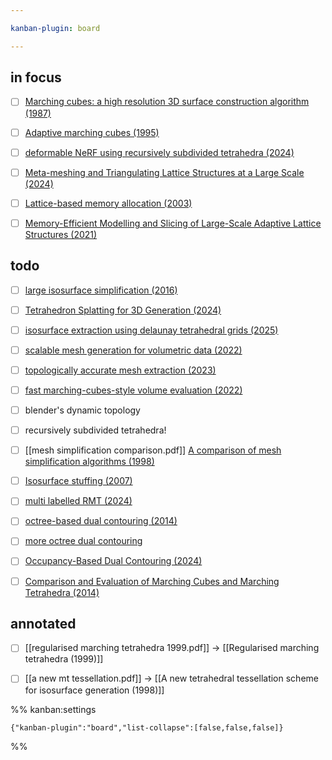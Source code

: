 ```yaml
---

kanban-plugin: board

---
```


## in focus

- [ ] [Marching cubes: a high resolution 3D surface construction algorithm (1987)](https://dl.acm.org/doi/abs/10.1145/280811.281026)
- [ ] [Adaptive marching cubes (1995)](https://link.springer.com/article/10.1007/BF01901516)
- [ ] [deformable NeRF using recursively subdivided tetrahedra (2024)](https://dl.acm.org/doi/abs/10.1145/3664647.3681019)
- [ ] [Meta-meshing and Triangulating Lattice Structures at a Large Scale (2024)](https://www.sciencedirect.com/science/article/pii/S0010448524000599)
- [ ] [Lattice-based memory allocation (2003)](https://dl.acm.org/doi/abs/10.1145/951710.951749)
- [ ] [Memory-Efficient Modelling and Slicing of Large-Scale Adaptive Lattice Structures (2021)](https://asmedigitalcollection.asme.org/computingengineering/article-abstract/21/6/061003/1100541/Memory-Efficient-Modeling-and-Slicing-of-Large)


## todo

- [ ] [large isosurface simplification (2016)](https://link.springer.com/article/10.1007/s12650-016-0359-5)
- [ ] [Tetrahedron Splatting for 3D Generation (2024)](https://proceedings.neurips.cc/paper_files/paper/2024/hash/92ce40962b4098f7bf6eed33128fc606-Abstract-Conference.html)
- [ ] [isosurface extraction using delaunay tetrahedral grids (2025)](https://dl.acm.org/doi/abs/10.1145/3730851)
- [ ] [scalable mesh generation for volumetric data (2022)](https://ieeexplore.ieee.org/abstract/document/9968044)
- [ ] [topologically accurate mesh extraction (2023)](https://www.sciencedirect.com/science/article/pii/S001044852300091X)
- [ ] [fast marching-cubes-style volume evaluation (2022)](https://dspacemainprd01.lib.uwaterloo.ca/server/api/core/bitstreams/6487b452-e1d9-4b37-bd92-8270c4b202ea/content)
- [ ] blender's dynamic topology
- [ ] recursively subdivided tetrahedra!
- [ ] [[mesh simplification comparison.pdf]] [A comparison of mesh simplification algorithms (1998)](https://www.sciencedirect.com/science/article/abs/pii/S0097849397000824)
- [ ] [Isosurface stuffing (2007)](https://dl.acm.org/doi/10.1145/1275808.1276448)
- [ ] [multi labelled RMT (2024)](https://link.springer.com/article/10.1007/s11004-023-10075-9)
- [ ] [octree-based dual contouring (2014)](https://link.springer.com/article/10.1007/s00366-013-0328-8)
- [ ] [more octree dual contouring](https://ngildea.blogspot.com/2014/11/implementing-dual-contouring.html)
- [ ] [Occupancy-Based Dual Contouring (2024)](https://dl.acm.org/doi/full/10.1145/3680528.3687581)
- [ ] [Comparison and Evaluation of Marching Cubes and Marching Tetrahedra (2014)](https://www.jcad.cn/en/article/id/be0557de-c82e-43a1-83ca-e833f80d2faa)


## annotated

- [ ] [[regularised marching tetrahedra 1999.pdf]] -> [[Regularised marching tetrahedra (1999)]]
- [ ] [[a new mt tessellation.pdf]] -> [[A new tetrahedral tessellation scheme for isosurface generation (1998)]]




%% kanban:settings
```
{"kanban-plugin":"board","list-collapse":[false,false,false]}
```
%%